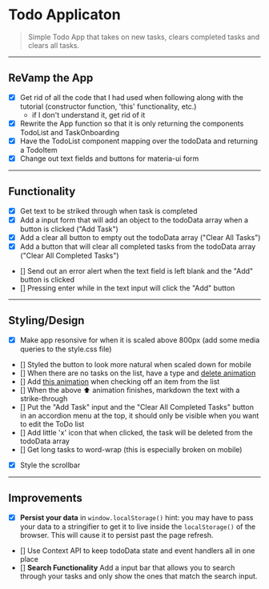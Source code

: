 # Todo Applicaton

> Simple Todo App that takes on new tasks, clears completed tasks and clears all tasks.

---

## ReVamp the App

- [x] Get rid of all the code that I had used when following along with the tutorial (constructor function, 'this' functionality, etc.)
  - if I don't understand it, get rid of it
- [x] Rewrite the App function so that it is only returning the components TodoList and TaskOnboarding
- [x] Have the TodoList component mapping over the todoData and returning a TodoItem
- [x] Change out text fields and buttons for materia-ui form

---

## Functionality

- [x] Get text to be striked through when task is completed
- [x] Add a input form that will add an object to the todoData array when a button is clicked ("Add Task")
- [x] Add a clear all button to empty out the todoData array ("Clear All Tasks")
- [x] Add a button that will clear all completed tasks from the todoData array ("Clear All Completed Tasks")
- [] Send out an error alert when the text field is left blank and the "Add" button is clicked
- [] Pressing enter while in the text input will click the "Add" button

---

## Styling/Design

- [x] Make app resonsive for when it is scaled above 800px (add some media queries to the style.css file)
- [] Styled the button to look more natural when scaled down for mobile
- [] When there are no tasks on the list, have a type and [delete animation](https://codepen.io/gschier/pen/jkivt)
- [] Add [this animation](https://youtu.be/KYOYVZcZYAI?list=PL2B-ghQCJHsq1oqe0AJ9QX4tuIl1OPSZx&t=80) when checking off an item from the list
- [] When the above ⬆ animation finishes, markdown the text with a strike-through
- [] Put the "Add Task" input and the "Clear All Completed Tasks" button in an accordion menu at the top, it should only be visible when you want to edit the ToDo list
- [] Add little 'x' icon that when clicked, the task will be deleted from the todoData array
- [] Get long tasks to word-wrap (this is especially broken on mobile)
- [x] Style the scrollbar

---

## Improvements

- [x] **Persist your data** in `window.localStorage()` hint: you may have to pass your data to a stringifier to get it to live inside the `localStorage()` of the browser. This will cause it to persist past the page refresh.
- [] Use Context API to keep todoData state and event handlers all in one place
- [] **Search Functionality** Add a input bar that allows you to search through your tasks and only show the ones that match the search input.
